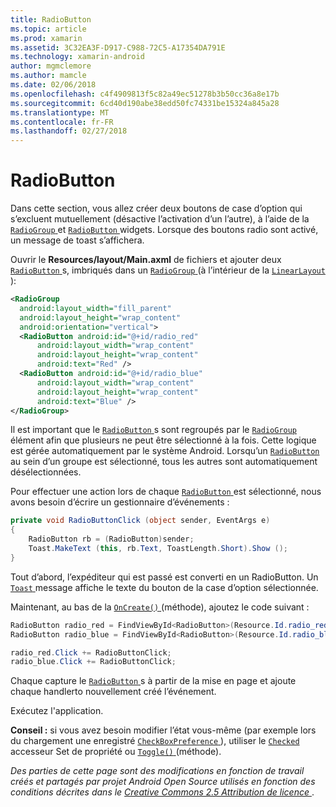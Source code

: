 ```yaml
---
title: RadioButton
ms.topic: article
ms.prod: xamarin
ms.assetid: 3C32EA3F-D917-C988-72C5-A17354DA791E
ms.technology: xamarin-android
author: mgmclemore
ms.author: mamcle
ms.date: 02/06/2018
ms.openlocfilehash: c4f4909813f5c82a49ec51278b3b50cc36a8e17b
ms.sourcegitcommit: 6cd40d190abe38edd50fc74331be15324a845a28
ms.translationtype: MT
ms.contentlocale: fr-FR
ms.lasthandoff: 02/27/2018
---
```

# <a name="radiobutton"></a>RadioButton

Dans cette section, vous allez créer deux boutons de case d’option qui s’excluent mutuellement (désactive l’activation d’un l’autre), à l’aide de la [ `RadioGroup` ](https://developer.xamarin.com/api/type/Android.Widget.RadioGroup/) et [ `RadioButton` ](https://developer.xamarin.com/api/type/Android.Widget.RadioButton/) widgets. Lorsque des boutons radio sont activé, un message de toast s’affichera.


Ouvrir le **Resources/layout/Main.axml** de fichiers et ajouter deux [ `RadioButton` ](https://developer.xamarin.com/api/type/Android.Widget.RadioButton/)s, imbriqués dans un [ `RadioGroup` ](https://developer.xamarin.com/api/type/Android.Widget.RadioGroup/) (à l’intérieur de la [ `LinearLayout` ](https://developer.xamarin.com/api/type/Android.Widget.LinearLayout/)):

```xml
<RadioGroup
  android:layout_width="fill_parent"
  android:layout_height="wrap_content"
  android:orientation="vertical">
  <RadioButton android:id="@+id/radio_red"
      android:layout_width="wrap_content"
      android:layout_height="wrap_content"
      android:text="Red" />
  <RadioButton android:id="@+id/radio_blue"
      android:layout_width="wrap_content"
      android:layout_height="wrap_content"
      android:text="Blue" />
</RadioGroup>
```

Il est important que le [ `RadioButton` ](https://developer.xamarin.com/api/type/Android.Widget.RadioButton/)s sont regroupés par le [ `RadioGroup` ](https://developer.xamarin.com/api/type/Android.Widget.RadioGroup/) élément afin que plusieurs ne peut être sélectionné à la fois. Cette logique est gérée automatiquement par le système Android. Lorsqu’un [ `RadioButton` ](https://developer.xamarin.com/api/type/Android.Widget.RadioButton/) au sein d’un groupe est sélectionné, tous les autres sont automatiquement désélectionnées.

Pour effectuer une action lors de chaque [ `RadioButton` ](https://developer.xamarin.com/api/type/Android.Widget.RadioButton/) est sélectionné, nous avons besoin d’écrire un gestionnaire d’événements :

```csharp
private void RadioButtonClick (object sender, EventArgs e)
{
    RadioButton rb = (RadioButton)sender;
    Toast.MakeText (this, rb.Text, ToastLength.Short).Show ();
}
```

Tout d’abord, l’expéditeur qui est passé est converti en un RadioButton.
Un [ `Toast` ](https://developer.xamarin.com/api/type/Android.Widget.Toast/) message affiche le texte du bouton de la case d’option sélectionnée.

Maintenant, au bas de la [ `OnCreate()` ](https://developer.xamarin.com/api/member/Android.App.Activity.OnCreate/p/Android.OS.Bundle/Android.OS.PersistableBundle) (méthode), ajoutez le code suivant :

```csharp
RadioButton radio_red = FindViewById<RadioButton>(Resource.Id.radio_red);
RadioButton radio_blue = FindViewById<RadioButton>(Resource.Id.radio_blue);

radio_red.Click += RadioButtonClick;
radio_blue.Click += RadioButtonClick;
```

Chaque capture le [ `RadioButton` ](https://developer.xamarin.com/api/type/Android.Widget.RadioButton/)s à partir de la mise en page et ajoute chaque handlerto nouvellement créé l’événement.

Exécutez l'application.

**Conseil :** si vous avez besoin modifier l’état vous-même (par exemple lors du chargement une enregistré [ `CheckBoxPreference` ](https://developer.xamarin.com/api/type/Android.Preferences.CheckBoxPreference/)), utiliser le [ `Checked` ](https://developer.xamarin.com/api/property/Android.Widget.CompoundButton.Checked/) accesseur Set de propriété ou [ `Toggle()` ](https://developer.xamarin.com/api/member/Android.Widget.CompoundButton.Toggle/) (méthode).

*Des parties de cette page sont des modifications en fonction de travail créés et partagés par projet Android Open Source utilisés en fonction des conditions décrites dans le*
[*Creative Commons 2.5 Attribution de licence* ](http://creativecommons.org/licenses/by/2.5/). 
